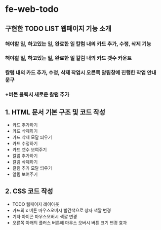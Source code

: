 # fe-web-todo

## 구현한 TODO LIST 웹페이지 기능 소개

### 해야할 일, 하고있는 일, 완료한 일 칼럼 내의 카드 추가, 수정, 삭제 기능

### 해야할 일, 하고있는 일, 완료한 일 칼럼 내의 카드 갯수 카운트

### 칼럼 내의 카드 추가, 수정, 삭제 작업시 오른쪽 알림창에 진행한 작업 안내문구

### +버튼 클릭시 새로운 칼럼 추가

## 1. HTML 문서 기본 구조 및 코드 작성

- 카드 추가하기
- 카드 삭제하기
- 카드 삭제 모달 띄우기
- 카드 수정하기
- 카드 갯수 보여주기
- 칼럼 추가하기
- 칼럼 삭제하기
- 칼럼 추가 모달 띄우기
- 알림 보여주기

## 2. CSS 코드 작성

- TODO 웹페이지 레이아웃
- 카드의 x 버튼 마우스오버시 빨간색으로 상자 색깔 변경
- 기타 아이콘 마우스오버시 색깔 변경
- 오른쪽 아래의 플러스 버튼에 마우스 오버시 버튼 크기 변경 효과
